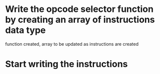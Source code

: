 # Write the opcode selector function by creating an array of instructions data type
function created, array to be updated as instructions are created

# Start writing the instructions

